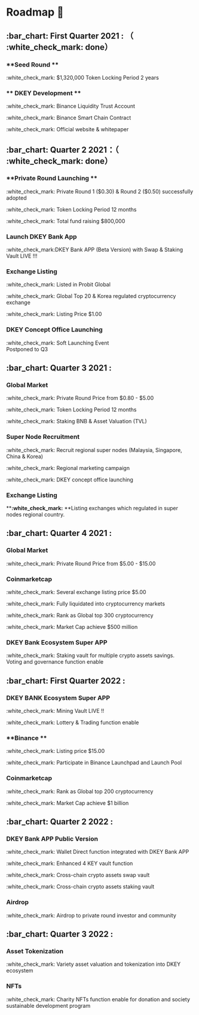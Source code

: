 # Roadmap 📝

## &#x20;:bar\_chart: First Quarter 2021 : （ :white\_check\_mark: done）

### **Seed Round **

:white\_check\_mark: $1,320,000 Token Locking Period 2 years

### ** DKEY Development **

:white\_check\_mark: Binance Liquidity Trust Account&#x20;

:white\_check\_mark: Binance Smart Chain Contract&#x20;

:white\_check\_mark: Official website & whitepaper



## :bar\_chart: Quarter 2 2021：（ :white\_check\_mark: done）

### **Private Round Launching **

:white\_check\_mark: Private Round 1 ($0.30) & Round 2 ($0.50) successfully adopted

:white\_check\_mark: Token Locking Period 12 months

:white\_check\_mark: Total fund raising $800,000

### **Launch DKEY Bank App**&#x20;

:white\_check\_mark:DKEY Bank APP (Beta Version) with Swap & Staking Vault LIVE !!!

### Exchange Listing

:white\_check\_mark: Listed in Probit Global

:white\_check\_mark: Global Top 20 & Korea regulated cryptocurrency exchange

:white\_check\_mark: Listing Price $1.00

### &#x20;**DKEY Concept Office Launching**&#x20;

:white\_check\_mark: Soft Launching Event \
&#x20;        Postponed to Q3

## :bar\_chart: Quarter 3 2021 :

### **Global Market**

:white\_check\_mark: Private Round Price from $0.80 - $5.00

:white\_check\_mark: Token Locking Period 12 months

:white\_check\_mark: Staking BNB & Asset Valuation (TVL)

### Super Node Recruitment

:white\_check\_mark: Recruit regional super nodes (Malaysia, Singapore, China & Korea)

:white\_check\_mark: Regional marketing campaign

:white\_check\_mark: DKEY concept office launching

### **Exchange Listing**

****:white\_check\_mark:** **Listing exchanges which regulated in super nodes regional country.

## :bar\_chart: Quarter 4 2021 :

### Global Market

:white\_check\_mark: Private Round Price from $5.00 - $15.00

### Coinmarketcap

:white\_check\_mark: Several exchange listing price $5.00

:white\_check\_mark: Fully liquidated into cryptocurrency markets

:white\_check\_mark: Rank as Global top 300 cryptocurrency

:white\_check\_mark: Market Cap achieve $500 million

### **DKEY Bank Ecosystem Super APP**&#x20;

:white\_check\_mark: Staking vault for multiple crypto assets savings.\
&#x20;        Voting and governance function enable

## :bar\_chart: First Quarter 2022 :

### **DKEY BANK Ecosystem Super APP**

:white\_check\_mark: Mining Vault LIVE !!

:white\_check\_mark: Lottery & Trading function enable

### **Binance **

:white\_check\_mark: Listing price $15.00

:white\_check\_mark: Participate in Binance Launchpad and Launch Pool

### Coinmarketcap

:white\_check\_mark: Rank as Global top 200 cryptocurrency

:white\_check\_mark: Market Cap achieve $1 billion

## :bar\_chart: Quarter 2 2022 :

### **DKEY Bank APP Public Version**

:white\_check\_mark: Wallet Direct function integrated with DKEY Bank APP

:white\_check\_mark: Enhanced 4 KEY vault function

:white\_check\_mark: Cross-chain crypto assets swap vault

:white\_check\_mark: Cross-chain crypto assets staking vault

### Airdrop

:white\_check\_mark: Airdrop to private round investor and community

## :bar\_chart: Quarter 3 2022 :

### Asset Tokenization

:white\_check\_mark: Variety asset valuation and tokenization into DKEY ecosystem

### NFTs

:white\_check\_mark: Charity NFTs function enable for donation and society sustainable development program

